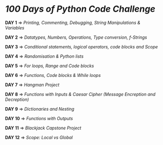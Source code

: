 # _100 Days of Python Code Challenge_

**DAY 1** => _Printing, Commenting, Debugging, String Manipulations & Variables_ 

**DAY 2** => _Datatypes, Numbers, Operations, Type conversion, f-Strings_

**DAY 3** => _Conditional statements, logical operators, code blocks and Scope_

**DAY 4** => _Randomisation & Python lists_

**DAY 5** => _For loops, Range and Code blocks_

**DAY 6** => _Functions, Code blocks & While loops_

**DAY 7** => _Hangman Project_

**DAY 8** => _Functions with Inputs & Caesar Cipher (Message Encreption and Decreption)_

**DAY 9** => _Dictionaries and Nesting_

**DAY 10** => _Functions with Outputs_

**DAY 11** => _Blackjack Capstone Project_

**DAY 12** => _Scope: Local vs Global_












